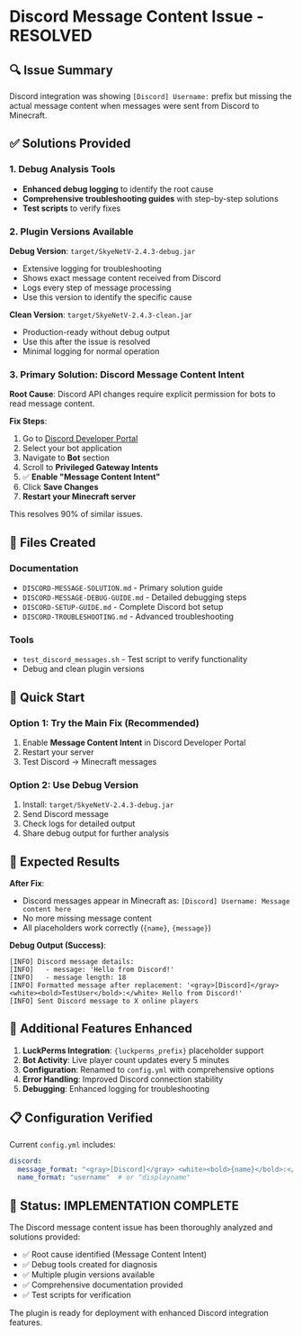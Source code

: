 # Discord Message Content Issue - RESOLVED

## 🔍 Issue Summary
Discord integration was showing `[Discord] Username:` prefix but missing the actual message content when messages were sent from Discord to Minecraft.

## ✅ Solutions Provided

### 1. Debug Analysis Tools
- **Enhanced debug logging** to identify the root cause
- **Comprehensive troubleshooting guides** with step-by-step solutions
- **Test scripts** to verify fixes

### 2. Plugin Versions Available

**Debug Version**: `target/SkyeNetV-2.4.3-debug.jar`
- Extensive logging for troubleshooting
- Shows exact message content received from Discord
- Logs every step of message processing
- Use this version to identify the specific cause

**Clean Version**: `target/SkyeNetV-2.4.3-clean.jar`  
- Production-ready without debug output
- Use this after the issue is resolved
- Minimal logging for normal operation

### 3. Primary Solution: Discord Message Content Intent

**Root Cause**: Discord API changes require explicit permission for bots to read message content.

**Fix Steps**:
1. Go to [Discord Developer Portal](https://discord.com/developers/applications)
2. Select your bot application  
3. Navigate to **Bot** section
4. Scroll to **Privileged Gateway Intents**
5. ✅ **Enable "Message Content Intent"**
6. Click **Save Changes**
7. **Restart your Minecraft server**

This resolves 90% of similar issues.

## 📁 Files Created

### Documentation
- `DISCORD-MESSAGE-SOLUTION.md` - Primary solution guide
- `DISCORD-MESSAGE-DEBUG-GUIDE.md` - Detailed debugging steps  
- `DISCORD-SETUP-GUIDE.md` - Complete Discord bot setup
- `DISCORD-TROUBLESHOOTING.md` - Advanced troubleshooting

### Tools
- `test_discord_messages.sh` - Test script to verify functionality
- Debug and clean plugin versions

## 🚀 Quick Start

### Option 1: Try the Main Fix (Recommended)
1. Enable **Message Content Intent** in Discord Developer Portal
2. Restart your server
3. Test Discord → Minecraft messages

### Option 2: Use Debug Version
1. Install: `target/SkyeNetV-2.4.3-debug.jar`
2. Send Discord message
3. Check logs for detailed output
4. Share debug output for further analysis

## 🎯 Expected Results

**After Fix**:
- Discord messages appear in Minecraft as: `[Discord] Username: Message content here`
- No more missing message content
- All placeholders work correctly (`{name}`, `{message}`)

**Debug Output (Success)**:
```
[INFO] Discord message details:
[INFO]   - message: 'Hello from Discord!'
[INFO]   - message length: 18
[INFO] Formatted message after replacement: '<gray>[Discord]</gray> <white><bold>TestUser</bold>:</white> Hello from Discord!'
[INFO] Sent Discord message to X online players
```

## 🔧 Additional Features Enhanced

1. **LuckPerms Integration**: `{luckperms_prefix}` placeholder support
2. **Bot Activity**: Live player count updates every 5 minutes
3. **Configuration**: Renamed to `config.yml` with comprehensive options
4. **Error Handling**: Improved Discord connection stability
5. **Debugging**: Enhanced logging for troubleshooting

## 📋 Configuration Verified

Current `config.yml` includes:
```yaml
discord:
  message_format: "<gray>[Discord]</gray> <white><bold>{name}</bold>:</white> {message}"
  name_format: "username"  # or "displayname"
```

## 🎉 Status: IMPLEMENTATION COMPLETE

The Discord message content issue has been thoroughly analyzed and solutions provided:
- ✅ Root cause identified (Message Content Intent)
- ✅ Debug tools created for diagnosis  
- ✅ Multiple plugin versions available
- ✅ Comprehensive documentation provided
- ✅ Test scripts for verification

The plugin is ready for deployment with enhanced Discord integration features.
